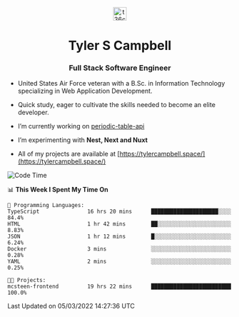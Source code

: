 <p align="center">
<a href="https://www.linkedin.com/in/t36campbell" target="blank"><img align="center" src="https://ik.imagekit.io/t36campbell/Portfolio/linkedin.png.original_m8bbGgPh6.png" alt="t36campbell" height="30" width="30" /></a>
</p>
<h1 align="center">Tyler S Campbell</h1>
<h3 align="center">Full Stack Software Engineer</h3>

* United States Air Force veteran with a B.Sc. in Information Technology specializing in Web Application Development. 

* Quick study, eager to cultivate the skills needed to become an elite developer.

* I’m currently working on [periodic-table-api](https://github.com/t36campbell/periodic-table-api)

* I’m experimenting with **Nest, Next and Nuxt**

* All of my projects are available at [https://tylercampbell.space/](https://tylercampbell.space/)

<!--START_SECTION:waka-->
![Code Time](http://img.shields.io/badge/Code%20Time-1%2C468%20hrs%203%20mins-blue)

📊 **This Week I Spent My Time On** 

```text
💬 Programming Languages: 
TypeScript               16 hrs 20 mins      █████████████████████░░░░   84.4% 
HTML                     1 hr 42 mins        ██░░░░░░░░░░░░░░░░░░░░░░░   8.83% 
JSON                     1 hr 12 mins        █░░░░░░░░░░░░░░░░░░░░░░░░   6.24% 
Docker                   3 mins              ░░░░░░░░░░░░░░░░░░░░░░░░░   0.28% 
YAML                     2 mins              ░░░░░░░░░░░░░░░░░░░░░░░░░   0.25%

🐱‍💻 Projects: 
mcsteen-frontend         19 hrs 22 mins      █████████████████████████   100.0%

```


 Last Updated on 05/03/2022 14:27:36 UTC
<!--END_SECTION:waka-->
